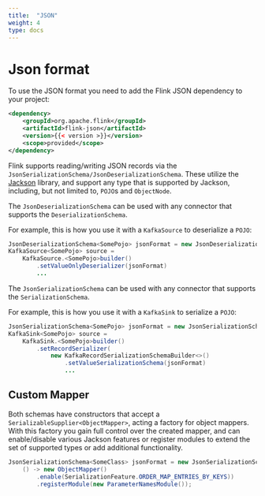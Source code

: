 ```yaml
---
title:  "JSON"
weight: 4
type: docs
---
```

<!--
Licensed to the Apache Software Foundation (ASF) under one
or more contributor license agreements.  See the NOTICE file
distributed with this work for additional information
regarding copyright ownership.  The ASF licenses this file
to you under the Apache License, Version 2.0 (the
"License"); you may not use this file except in compliance
with the License.  You may obtain a copy of the License at

  http://www.apache.org/licenses/LICENSE-2.0

Unless required by applicable law or agreed to in writing,
software distributed under the License is distributed on an
"AS IS" BASIS, WITHOUT WARRANTIES OR CONDITIONS OF ANY
KIND, either express or implied.  See the License for the
specific language governing permissions and limitations
under the License.
-->

# Json format

To use the JSON format you need to add the Flink JSON dependency to your project:

```xml
<dependency>
	<groupId>org.apache.flink</groupId>
	<artifactId>flink-json</artifactId>
	<version>{{< version >}}</version>
	<scope>provided</scope>
</dependency>
```

Flink supports reading/writing JSON records via the `JsonSerializationSchema/JsonDeserializationSchema`.
These utilize the [Jackson](https://github.com/FasterXML/jackson) library, and support any type that is supported by Jackson, including, but not limited to, `POJO`s and `ObjectNode`.

The `JsonDeserializationSchema` can be used with any connector that supports the `DeserializationSchema`.

For example, this is how you use it with a `KafkaSource` to deserialize a `POJO`:

```java
JsonDeserializationSchema<SomePojo> jsonFormat = new JsonDeserializationSchema<>(SomePojo.class);
KafkaSource<SomePojo> source =
    KafkaSource.<SomePojo>builder()
        .setValueOnlyDeserializer(jsonFormat)
        ...
```

The `JsonSerializationSchema` can be used with any connector that supports the `SerializationSchema`.

For example, this is how you use it with a `KafkaSink` to serialize a `POJO`:

```java
JsonSerializationSchema<SomePojo> jsonFormat = new JsonSerializationSchema<>();
KafkaSink<SomePojo> source =
    KafkaSink.<SomePojo>builder()
        .setRecordSerializer(
            new KafkaRecordSerializationSchemaBuilder<>()
                .setValueSerializationSchema(jsonFormat)
                ...
```

## Custom Mapper

Both schemas have constructors that accept a `SerializableSupplier<ObjectMapper>`, acting a factory for object mappers.
With this factory you gain full control over the created mapper, and can enable/disable various Jackson features or register modules to extend the set of supported types or add additional functionality.

```java
JsonSerializationSchema<SomeClass> jsonFormat = new JsonSerializationSchema<>(
    () -> new ObjectMapper()
        .enable(SerializationFeature.ORDER_MAP_ENTRIES_BY_KEYS))
        .registerModule(new ParameterNamesModule());
```